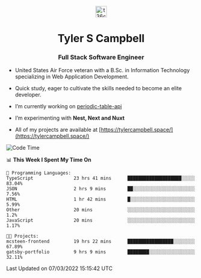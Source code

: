 <p align="center">
<a href="https://www.linkedin.com/in/t36campbell" target="blank"><img align="center" src="https://ik.imagekit.io/t36campbell/Portfolio/linkedin.png.original_m8bbGgPh6.png" alt="t36campbell" height="30" width="30" /></a>
</p>
<h1 align="center">Tyler S Campbell</h1>
<h3 align="center">Full Stack Software Engineer</h3>

* United States Air Force veteran with a B.Sc. in Information Technology specializing in Web Application Development. 

* Quick study, eager to cultivate the skills needed to become an elite developer.

* I’m currently working on [periodic-table-api](https://github.com/t36campbell/periodic-table-api)

* I’m experimenting with **Nest, Next and Nuxt**

* All of my projects are available at [https://tylercampbell.space/](https://tylercampbell.space/)

<!--START_SECTION:waka-->
![Code Time](http://img.shields.io/badge/Code%20Time-1%2C477%20hrs%2013%20mins-blue)

📊 **This Week I Spent My Time On** 

```text
💬 Programming Languages: 
TypeScript               23 hrs 41 mins      ████████████████████░░░░░   83.04% 
JSON                     2 hrs 9 mins        ██░░░░░░░░░░░░░░░░░░░░░░░   7.56% 
HTML                     1 hr 42 mins        █░░░░░░░░░░░░░░░░░░░░░░░░   5.99% 
Other                    20 mins             ░░░░░░░░░░░░░░░░░░░░░░░░░   1.2% 
JavaScript               20 mins             ░░░░░░░░░░░░░░░░░░░░░░░░░   1.17%

🐱‍💻 Projects: 
mcsteen-frontend         19 hrs 22 mins      █████████████████░░░░░░░░   67.89% 
gatsby-portfolio         9 hrs 9 mins        ████████░░░░░░░░░░░░░░░░░   32.11%

```


 Last Updated on 07/03/2022 15:15:42 UTC
<!--END_SECTION:waka-->

